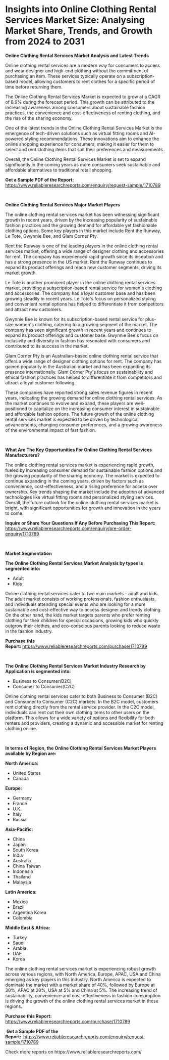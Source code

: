 <p><h1>Insights into Online Clothing Rental Services Market Size: Analysing Market Share, Trends, and Growth from 2024 to 2031</h1></p><p><strong>Online Clothing Rental Services Market Analysis and Latest Trends</strong></p>
<p><p>Online clothing rental services are a modern way for consumers to access and wear designer and high-end clothing without the commitment of purchasing an item. These services typically operate on a subscription-based model, allowing customers to rent clothes for a specific period of time before returning them.</p><p>The Online Clothing Rental Services Market is expected to grow at a CAGR of 8.9% during the forecast period. This growth can be attributed to the increasing awareness among consumers about sustainable fashion practices, the convenience and cost-effectiveness of renting clothing, and the rise of the sharing economy.</p><p>One of the latest trends in the Online Clothing Rental Services Market is the emergence of tech-driven solutions such as virtual fitting rooms and AI-powered styling recommendations. These innovations aim to enhance the online shopping experience for consumers, making it easier for them to select and rent clothing items that suit their preferences and measurements.</p><p>Overall, the Online Clothing Rental Services Market is set to expand significantly in the coming years as more consumers seek sustainable and affordable alternatives to traditional retail shopping.</p></p>
<p><strong>Get a Sample PDF of the Report:&nbsp;</strong> <a href="https://www.reliableresearchreports.com/enquiry/request-sample/1710789">https://www.reliableresearchreports.com/enquiry/request-sample/1710789</a></p>
<p>&nbsp;</p>
<p><strong>Online Clothing Rental Services Major Market Players</strong></p>
<p><p>The online clothing rental services market has been witnessing significant growth in recent years, driven by the increasing popularity of sustainable fashion practices and the growing demand for affordable yet fashionable clothing options. Some key players in this market include Rent the Runway, Le Tote, Gwynnie Bee, and Glam Corner Pty.</p><p>Rent the Runway is one of the leading players in the online clothing rental services market, offering a wide range of designer clothing and accessories for rent. The company has experienced rapid growth since its inception and has a strong presence in the US market. Rent the Runway continues to expand its product offerings and reach new customer segments, driving its market growth.</p><p>Le Tote is another prominent player in the online clothing rental services market, providing a subscription-based rental service for women's clothing and accessories. The company has a loyal customer base and has been growing steadily in recent years. Le Tote's focus on personalized styling and convenient rental options has helped to differentiate it from competitors and attract new customers.</p><p>Gwynnie Bee is known for its subscription-based rental service for plus-size women's clothing, catering to a growing segment of the market. The company has seen significant growth in recent years and continues to expand its product offerings and customer base. Gwynnie Bee's focus on inclusivity and diversity in fashion has resonated with consumers and contributed to its success in the market.</p><p>Glam Corner Pty is an Australian-based online clothing rental service that offers a wide range of designer clothing options for rent. The company has gained popularity in the Australian market and has been expanding its presence internationally. Glam Corner Pty's focus on sustainability and ethical fashion practices has helped to differentiate it from competitors and attract a loyal customer following.</p><p>These companies have reported strong sales revenue figures in recent years, indicating the growing demand for online clothing rental services. As the market continues to evolve and expand, these players are well-positioned to capitalize on the increasing consumer interest in sustainable and affordable fashion options. The future growth of the online clothing rental services market is expected to be driven by technological advancements, changing consumer preferences, and a growing awareness of the environmental impact of fast fashion.</p></p>
<p>&nbsp;</p>
<p><strong>What Are The Key Opportunities For Online Clothing Rental Services Manufacturers?</strong></p>
<p><p>The online clothing rental services market is experiencing rapid growth, fueled by increasing consumer demand for sustainable fashion options and the growing popularity of the sharing economy. The market is expected to continue expanding in the coming years, driven by factors such as convenience, cost-effectiveness, and a rising preference for access over ownership. Key trends shaping the market include the adoption of advanced technologies like virtual fitting rooms and personalized styling services. Overall, the future outlook for the online clothing rental services market is bright, with significant opportunities for growth and innovation in the years to come.</p></p>
<p><strong>Inquire or Share Your Questions If Any Before Purchasing This Report:</strong> <a href="https://www.reliableresearchreports.com/enquiry/pre-order-enquiry/1710789">https://www.reliableresearchreports.com/enquiry/pre-order-enquiry/1710789</a></p>
<p>&nbsp;</p>
<p><strong>Market Segmentation</strong></p>
<p><strong>The Online Clothing Rental Services Market Analysis by types is segmented into:</strong></p>
<p><ul><li>Adult</li><li>Kids</li></ul></p>
<p><p>Online clothing rental services cater to two main markets - adult and kids. The adult market consists of working professionals, fashion enthusiasts, and individuals attending special events who are looking for a more sustainable and cost-effective way to access designer and trendy clothing. On the other hand, the kids market targets parents who prefer renting clothing for their children for special occasions, growing kids who quickly outgrow their clothes, and eco-conscious parents looking to reduce waste in the fashion industry.</p></p>
<p><strong>Purchase this Report:&nbsp;</strong><a href="https://www.reliableresearchreports.com/purchase/1710789">https://www.reliableresearchreports.com/purchase/1710789</a></p>
<p>&nbsp;</p>
<p><strong>The Online Clothing Rental Services Market Industry Research by Application is segmented into:</strong></p>
<p><ul><li>Business to Consumer(B2C)</li><li>Consumer to Consumer(C2C)</li></ul></p>
<p><p>Online clothing rental services cater to both Business to Consumer (B2C) and Consumer to Consumer (C2C) markets. In the B2C model, customers rent clothing directly from the rental service provider. In the C2C model, individuals can rent out their own clothing items to other users on the platform. This allows for a wide variety of options and flexibility for both renters and providers, creating a dynamic and accessible market for renting clothing online.</p></p>
<p>&nbsp;</p>
<p><strong>In terms of Region, the Online Clothing Rental Services Market Players available by Region are:</strong></p>
<p>
    <p> <strong> North America: </strong>
        <ul>
            <li>United States</li>
            <li>Canada</li>
        </ul>
        </p> 
    <p> <strong> Europe: </strong>
        <ul>
            <li>Germany</li>
            <li>France</li>
            <li>U.K.</li>
            <li>Italy</li>
            <li>Russia</li>
        </ul>
        </p> 
    <p> <strong> Asia-Pacific: </strong>
        <ul>
            <li>China</li>
            <li>Japan</li>
            <li>South Korea</li>
            <li>India</li>
            <li>Australia</li>
            <li>China Taiwan</li>
            <li>Indonesia</li>
            <li>Thailand</li>
            <li>Malaysia</li>
        </ul>
        </p> 
    <p> <strong> Latin America: </strong>
        <ul>
            <li>Mexico</li>
            <li>Brazil</li>
            <li>Argentina Korea</li>
            <li>Colombia</li>
        </ul>
        </p> 
    <p> <strong> Middle East & Africa: </strong>
        <ul>
            <li>Turkey</li>
            <li>Saudi</li>
            <li>Arabia</li>
            <li>UAE</li>
            <li>Korea</li>
        </ul>
    </p>
    </p>
<p><p>The online clothing rental services market is experiencing robust growth across various regions, with North America, Europe, APAC, USA and China emerging as key players in this industry. North America is expected to dominate the market with a market share of 40%, followed by Europe at 30%, APAC at 20%, USA at 5% and China at 5%. The increasing trend of sustainability, convenience and cost-effectiveness in fashion consumption is driving the growth of the online clothing rental services market in these regions.</p></p>
<p><strong>Purchase this Report: </strong><a href="https://www.reliableresearchreports.com/purchase/1710789">https://www.reliableresearchreports.com/purchase/1710789</a></p>
<p>&nbsp;<strong>Get a Sample PDF of the Report:&nbsp;&nbsp;</strong><a href="https://www.reliableresearchreports.com/enquiry/request-sample/1710789">https://www.reliableresearchreports.com/enquiry/request-sample/1710789</a></p>
<p><strong></strong></p>
<p>Check more reports on https://www.reliableresearchreports.com/</p>